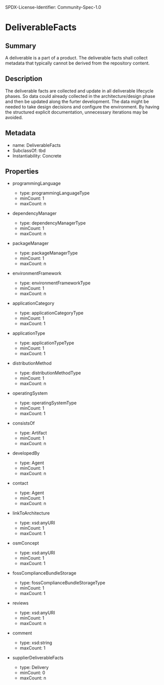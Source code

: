 SPDX-License-Identifier: Community-Spec-1.0

# DeliverableFacts

## Summary

A deliverable is a part of a product. The deliverable facts shall collect metadata that typically cannot be derived from the repository content.

## Description

The deliverable facts are collected and update in all deliverable lifecycle phases. So data could already collected in the architecture/design phase and then be updated along the furter development. The data might be needed to take design decisions and configure the environment. By having the structured explicit documentation, unnecessary iterations may be avoided.

## Metadata

- name: DeliverableFacts
- SubclassOf: tbd
- Instantiability: Concrete

## Properties

- programmingLanguage
  - type: programmingLanguageType
  - minCount: 1
  - maxCount: n

- dependencyManager
  - type: dependencyManagerType
  - minCount: 1
  - maxCount: n

- packageManager
  - type: packageManagerType
  - minCount: 1
  - maxCount: n

- environmentFramework
  - type: environmentFrameworkType
  - minCount: 1
  - maxCount: n

- applicationCategory
  - type: applicationCategoryType
  - minCount: 1
  - maxCount: 1

- applicationType
  - type: applicationTypeType
  - minCount: 1
  - maxCount: 1

- distributionMethod
  - type: distributionMethodType
  - minCount: 1
  - maxCount: n

- operatingSystem
  - type: operatingSystemType
  - minCount: 1
  - maxCount: 1

- consistsOf
  - type: Artifact
  - minCount: 1
  - maxCount: n

- developedBy
  - type: Agent
  - minCount: 1
  - maxCount: n

- contact
  - type: Agent
  - minCount: 1
  - maxCount: n

- linkToArchitecture
  - type: xsd:anyURI
  - minCount: 1
  - maxCount: 1

- osmConcept
  - type: xsd:anyURI
  - minCount: 1
  - maxCount: 1

- fossComplianceBundleStorage
  - type: fossComplianceBundleStorageType
  - minCount: 1
  - maxCount: 1

- reviews
  - type: xsd:anyURI
  - minCount: 1
  - maxCount: n

- comment
  - type: xsd:string
  - maxCount: 1

- supplierDeliverableFacts
  - type: Delivery
  - minCount: 0
  - maxCount: n
